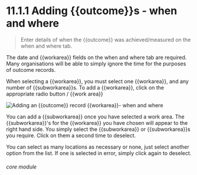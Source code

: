 # 11.1.1    Adding {{outcome}}s - when and where

> Enter details of when the {{outcome}} was achieved/measured on the when and where tab. 

The date and {{workarea}} fields on the when and where tab are required. Many organisations will be able to simply ignore the time for the purposes of outcome records.

When selecting a {{workarea}}, you must select one {{workarea}}, and any number of {{subworkarea}}s. To add a {{workarea}}, click on the appropriate radio button / {{work area}}

![Adding an {{outcome}} record {{workarea}}- when and where]({{imgpath}}1208a.png)

You can add a {{subworkarea}} once you have selected a work area.  The {{subworkarea}}'s for the {{workarea}} you have chosen will appear to the right hand side.  You simply select the {{subworkarea}} or {{subworkarea}}s you require.  Click on them a second time to deselect.

You can select as many locations as necessary or none, just select another option from the list. If one is selected in error, simply click again to deselect. 

###### core module

